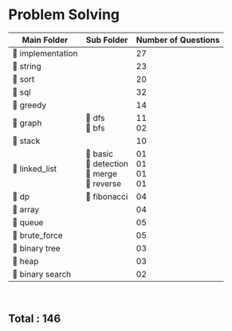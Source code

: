 # Problem Solving

| Main Folder       | Sub Folder                                    | Number of Questions        |
|-------------------|-----------------------------------------------|----------------------------|
| 📁 implementation |                                               | 27                         |
| 📁 string         |                                               | 23                         |
| 📁 sort           |                                               | 20                         |
| 📁 sql            |                                               | 32                         |
| 📁 greedy         |                                               | 14                         |
| 📁 graph          | 📂 dfs<br> 📂 bfs                              | 11 <br> 02                 |
| 📁 stack          |                                               | 10                         |
| 📁 linked_list    | 📂 basic<br> 📂 detection<br> 📂 merge<br> 📂 reverse | 01 <br> 01 <br> 01 <br> 01 |
| 📁 dp             | 📂 fibonacci                                  | 04                         |
| 📁 array          |                                               | 04                         |
| 📁 queue          |                                               | 05                         |
| 📁 brute_force    |                                               | 05                         |
| 📁 binary tree    |                                               | 03                         |
| 📁 heap           |                                               | 03                         |
| 📁 binary search  |                                               | 02                         |

<br>

## Total : 146
